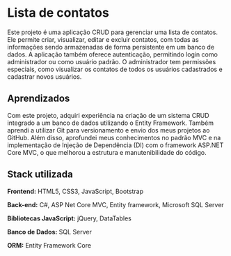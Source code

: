 # Lista de contatos

Este projeto é uma aplicação CRUD para gerenciar uma lista de contatos. Ele permite criar, visualizar, editar e excluir contatos, com todas as informações sendo armazenadas de forma persistente em um banco de dados. A aplicação também oferece autenticação, permitindo login como administrador ou como usuário padrão. O administrador tem permissões especiais, como visualizar os contatos de todos os usuários cadastrados e cadastrar novos usuários.

## Aprendizados

Com este projeto, adquiri experiência na criação de um sistema CRUD integrado a um banco de dados utilizando o Entity Framework. Também aprendi a utilizar Git para versionamento e envio dos meus projetos ao GitHub. Além disso, aprofundei meus conhecimentos no padrão MVC e na implementação de Injeção de Dependência (DI) com o framework ASP.NET Core MVC, o que melhorou a estrutura e manutenibilidade do código.

## Stack utilizada

**Frontend:** HTML5, CSS3, JavaScript, Bootstrap

**Back-end:** C#, ASP Net Core MVC, Entity framework, Microsoft SQL Server

**Bibliotecas JavaScript:** jQuery, DataTables

**Banco de Dados:** SQL Server

**ORM:** Entity Framework Core


